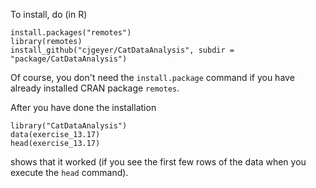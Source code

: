
To install, do (in R)

    install.packages("remotes")
    library(remotes)
    install_github("cjgeyer/CatDataAnalysis", subdir = "package/CatDataAnalysis")

Of course, you don't need the `install.package` command if you have already
installed CRAN package `remotes`.

After you have done the installation

    library("CatDataAnalysis")
    data(exercise_13.17)
    head(exercise_13.17)

shows that it worked (if you see the first few rows of the data when you
execute the `head` command).
